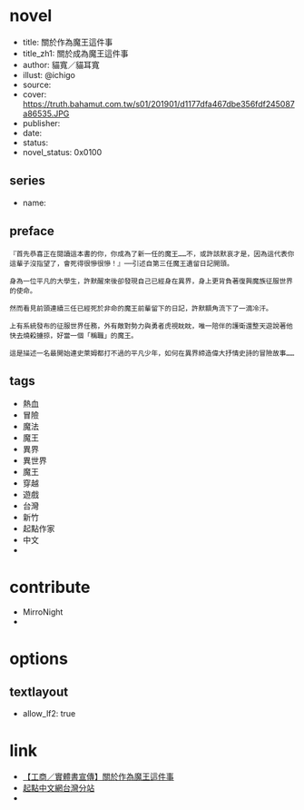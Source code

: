 # novel

- title: 關於作為魔王這件事
- title_zh1: 關於成為魔王這件事
- author: 貓寬／貓耳寬
- illust: @ichigo
- source:
- cover: https://truth.bahamut.com.tw/s01/201901/d1177dfa467dbe356fdf245087a86535.JPG
- publisher:
- date:
- status:
- novel_status: 0x0100

## series

- name:

## preface


```
『首先恭喜正在閱讀這本書的你，你成為了新一任的魔王……不，或許該默哀才是，因為這代表你這輩子沒指望了，會死得很慘很慘！』──引述自第三任魔王遺留日記開頭。

身為一位平凡的大學生，許默醒來後卻發現自己已經身在異界，身上更背負著復興魔族征服世界的使命。

然而看見前頭連續三任已經死於非命的魔王前輩留下的日記，許默額角流下了一滴冷汗。

上有系統發布的征服世界任務，外有敵對勢力與勇者虎視眈眈，唯一陪伴的護衛還整天遊說著他快去燒殺擄掠，好當一個「稱職」的魔王。

這是描述一名最開始連史萊姆都打不過的平凡少年，如何在異界締造偉大抒情史詩的冒險故事……
```

## tags

- 熱血
- 冒險
- 魔法
- 魔王
- 異界
- 異世界
- 魔王
- 穿越
- 遊戲
- 台灣
- 新竹
- 起點作家
- 中文
- 

# contribute

- MirroNight
- 

# options

## textlayout

- allow_lf2: true

# link

- [【工商／實體書宣傳】關於作為魔王這件事](https://home.gamer.com.tw/creationDetail.php?sn=4276758)
- [起點中文網台灣分站](https://www.qidian.com.tw/books/3174008)
- 

